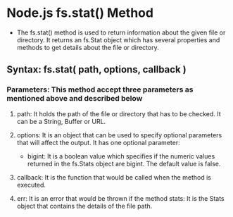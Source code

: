 # Node.js fs.stat() Method

- The fs.stat() method is used to return information about the given file or directory. It returns an fs.Stat object which has several properties and methods to get details about the file or directory.

## Syntax: fs.stat( path, options, callback )

### Parameters: This method accept three parameters as mentioned above and described below

1. path: It holds the path of the file or directory that has to be checked. It can be a String, Buffer or URL.

1. options: It is an object that can be used to specify optional parameters that will affect the output. It has one optional parameter:
   - bigint: It is a boolean value which specifies if the numeric values returned in the fs.Stats object are bigint. The default value is false.
1. callback: It is the function that would be called when the method is executed.
1. err: It is an error that would be thrown if the method
   stats: It is the Stats object that contains the details of the file path.
